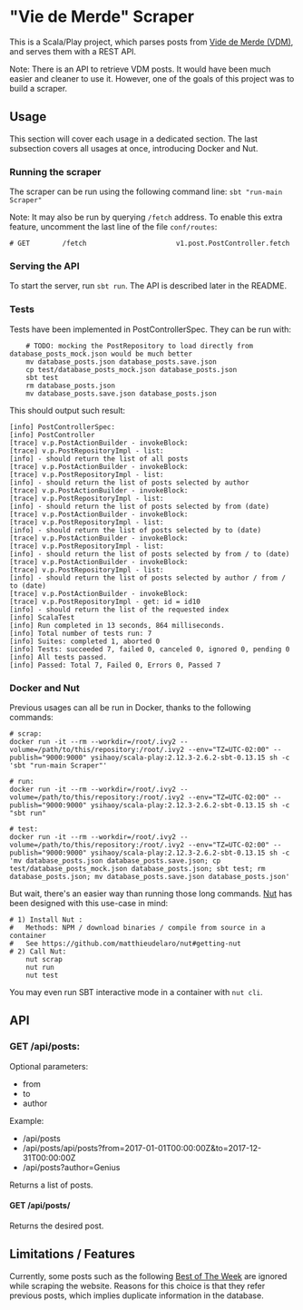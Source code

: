 # "Vie de Merde" Scraper

This is a Scala/Play project, which parses posts from [Vide de Merde (VDM)](www.viedemerde.fr/news?page=1),
and serves them with a REST API.

Note: There is an API to retrieve VDM posts. It would have been much easier and cleaner to use it.
However, one of the goals of this project was to build a scraper.

## Usage
This section will cover each usage in a dedicated section.
The last subsection covers all usages at once, introducing Docker and Nut.

### Running the scraper
The scraper can be run using the following command line: 
`sbt "run-main Scraper"`

Note: It may also be run by querying `/fetch` address.
To enable this extra feature, uncomment the last line of the file `conf/routes`:
```$xslt
# GET        /fetch                      v1.post.PostController.fetch
```  

### Serving the API
To start the server, run `sbt run`.
The API is described later in the README. 

### Tests
Tests have been implemented in PostControllerSpec. They can be run with:
```$xslt
    # TODO: mocking the PostRepository to load directly from database_posts_mock.json would be much better
    mv database_posts.json database_posts.save.json
    cp test/database_posts_mock.json database_posts.json
    sbt test
    rm database_posts.json
    mv database_posts.save.json database_posts.json
```
This should output such result:
```$xslt
[info] PostControllerSpec:
[info] PostController
[trace] v.p.PostActionBuilder - invokeBlock: 
[trace] v.p.PostRepositoryImpl - list: 
[info] - should return the list of all posts
[trace] v.p.PostActionBuilder - invokeBlock: 
[trace] v.p.PostRepositoryImpl - list: 
[info] - should return the list of posts selected by author
[trace] v.p.PostActionBuilder - invokeBlock: 
[trace] v.p.PostRepositoryImpl - list: 
[info] - should return the list of posts selected by from (date)
[trace] v.p.PostActionBuilder - invokeBlock: 
[trace] v.p.PostRepositoryImpl - list: 
[info] - should return the list of posts selected by to (date)
[trace] v.p.PostActionBuilder - invokeBlock: 
[trace] v.p.PostRepositoryImpl - list: 
[info] - should return the list of posts selected by from / to (date)
[trace] v.p.PostActionBuilder - invokeBlock: 
[trace] v.p.PostRepositoryImpl - list: 
[info] - should return the list of posts selected by author / from / to (date)
[trace] v.p.PostActionBuilder - invokeBlock: 
[trace] v.p.PostRepositoryImpl - get: id = id10
[info] - should return the list of the requested index
[info] ScalaTest
[info] Run completed in 13 seconds, 864 milliseconds.
[info] Total number of tests run: 7
[info] Suites: completed 1, aborted 0
[info] Tests: succeeded 7, failed 0, canceled 0, ignored 0, pending 0
[info] All tests passed.
[info] Passed: Total 7, Failed 0, Errors 0, Passed 7
```

### Docker and Nut
Previous usages can all be run in Docker, thanks to the following commands:
```$xslt
# scrap:
docker run -it --rm --workdir=/root/.ivy2 --volume=/path/to/this/repository:/root/.ivy2 --env="TZ=UTC-02:00" --publish="9000:9000" ysihaoy/scala-play:2.12.3-2.6.2-sbt-0.13.15 sh -c 'sbt "run-main Scraper"'

# run:
docker run -it --rm --workdir=/root/.ivy2 --volume=/path/to/this/repository:/root/.ivy2 --env="TZ=UTC-02:00" --publish="9000:9000" ysihaoy/scala-play:2.12.3-2.6.2-sbt-0.13.15 sh -c "sbt run"

# test:
docker run -it --rm --workdir=/root/.ivy2 --volume=/path/to/this/repository:/root/.ivy2 --env="TZ=UTC-02:00" --publish="9000:9000" ysihaoy/scala-play:2.12.3-2.6.2-sbt-0.13.15 sh -c 'mv database_posts.json database_posts.save.json; cp test/database_posts_mock.json database_posts.json; sbt test; rm database_posts.json; mv database_posts.save.json database_posts.json'
```

But wait, there's an easier way than running those long commands. [Nut](https://github.com/matthieudelaro/nut)
has been designed with this use-case in mind:
```$xslt
# 1) Install Nut : 
#   Methods: NPM / download binaries / compile from source in a container
#   See https://github.com/matthieudelaro/nut#getting-nut 
# 2) Call Nut:
    nut scrap
    nut run
    nut test
```

You may even run SBT interactive mode in a container with `nut cli`.

## API

### GET /api/posts:
Optional parameters:
- from  
- to
- author

Example: 
- /api/posts
- /api/posts/api/posts?from=2017-01-01T00:00:00Z&to=2017-12-31T00:00:00Z
- /api/posts?author=Genius

Returns a list of posts.

#### GET /api/posts/<ID>
Returns the desired post.

## Limitations / Features
Currently, some posts such as the following [Best of The Week](www.viedemerde.fr/article/et-la-vdm-qui-vous-a-fait-le-plus-rire-cette-semaine-est_234026.html)
are ignored while scraping the website. Reasons for this choice is that they refer previous posts, 
which implies duplicate information in the database.